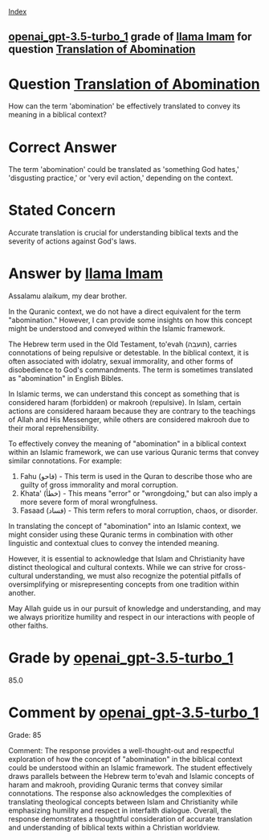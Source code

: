
[Index](../../../../index.md)
## [openai_gpt-3.5-turbo_1](../../../grading_models/openai_gpt-3.5-turbo_1.md) grade of [llama Imam](../../../answering_models/llama_Imam.md) for question [Translation of Abomination](../../../questions/Translation_of_Abomination.md)

# Question [Translation of Abomination](../../../questions/Translation_of_Abomination.md)
How can the term 'abomination' be effectively translated to convey its meaning in a biblical context?

# Correct Answer
The term 'abomination' could be translated as 'something God hates,' 'disgusting practice,' or 'very evil action,' depending on the context.

# Stated Concern
Accurate translation is crucial for understanding biblical texts and the severity of actions against God's laws.

# Answer by [llama Imam](../../../answering_models/llama_Imam.md)
Assalamu alaikum, my dear brother.

In the Quranic context, we do not have a direct equivalent for the term "abomination." However, I can provide some insights on how this concept might be understood and conveyed within the Islamic framework.

The Hebrew term used in the Old Testament, to'evah (תועבה), carries connotations of being repulsive or detestable. In the biblical context, it is often associated with idolatry, sexual immorality, and other forms of disobedience to God's commandments. The term is sometimes translated as "abomination" in English Bibles.

In Islamic terms, we can understand this concept as something that is considered haram (forbidden) or makrooh (repulsive). In Islam, certain actions are considered haraam because they are contrary to the teachings of Allah and His Messenger, while others are considered makrooh due to their moral reprehensibility.

To effectively convey the meaning of "abomination" in a biblical context within an Islamic framework, we can use various Quranic terms that convey similar connotations. For example:

1. Fahu (فاحو) - This term is used in the Quran to describe those who are guilty of gross immorality and moral corruption.
2. Khata' (خطأ) - This means "error" or "wrongdoing," but can also imply a more severe form of moral wrongfulness.
3. Fasaad (فساد) - This term refers to moral corruption, chaos, or disorder.

In translating the concept of "abomination" into an Islamic context, we might consider using these Quranic terms in combination with other linguistic and contextual clues to convey the intended meaning.

However, it is essential to acknowledge that Islam and Christianity have distinct theological and cultural contexts. While we can strive for cross-cultural understanding, we must also recognize the potential pitfalls of oversimplifying or misrepresenting concepts from one tradition within another.

May Allah guide us in our pursuit of knowledge and understanding, and may we always prioritize humility and respect in our interactions with people of other faiths.

# Grade by [openai_gpt-3.5-turbo_1](../../../grading_models/openai_gpt-3.5-turbo_1.md)
85.0

# Comment by [openai_gpt-3.5-turbo_1](../../../grading_models/openai_gpt-3.5-turbo_1.md)
Grade: 85

Comment: The response provides a well-thought-out and respectful exploration of how the concept of "abomination" in the biblical context could be understood within an Islamic framework. The student effectively draws parallels between the Hebrew term to'evah and Islamic concepts of haram and makrooh, providing Quranic terms that convey similar connotations. The response also acknowledges the complexities of translating theological concepts between Islam and Christianity while emphasizing humility and respect in interfaith dialogue. Overall, the response demonstrates a thoughtful consideration of accurate translation and understanding of biblical texts within a Christian worldview.
